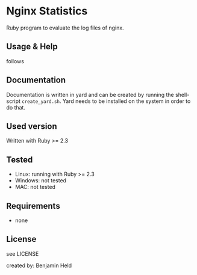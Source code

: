 # Nginx Statistics

Ruby program to evaluate the log files of nginx.

## Usage & Help
follows

## Documentation
Documentation is written in yard and can be created by running the shell-script
`create_yard.sh`. Yard needs to be installed on the system in order to do that.

## Used version
Written with Ruby >= 2.3

## Tested
* Linux: running with Ruby >= 2.3
* Windows: not tested
* MAC: not tested

## Requirements
* none

## License
see LICENSE

created by: Benjamin Held
